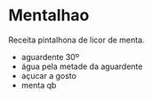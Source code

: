 # Mentalhao
Receita pintalhona de licor de menta.

* aguardente 30º
* água pela metade da aguardente
* açucar a gosto
* menta qb
